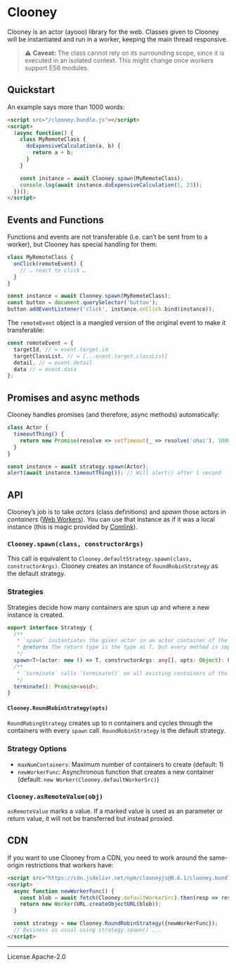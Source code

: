 # Clooney
Clooney is an actor (ayooo) library for the web. Classes given to Clooney will be instantiated and run in a worker, keeping the main thread responsive.

> ⚠️ **Caveat:** The class cannot rely on its surrounding scope, since it is executed in an isolated context. This might change once workers support ES6 modules.

## Quickstart
An example says more than 1000 words:

```html
<script src="/clooney.bundle.js"></script>
<script>
  (async function() {
    class MyRemoteClass {
      doExpensiveCalculation(a, b) {
        return a + b;
      }
    }

    const instance = await Clooney.spawn(MyRemoteClass);
    console.log(await instance.doExpensiveCalculation(5, 23));
  })();
</script>
```

## Events and Functions
Functions and events are not transferable (i.e. can’t be sent from to a worker), but Clooney has special handling for them:

```js
class MyRemoteClass {
  onClick(remoteEvent) {
    // … react to click …
  }
}

const instance = await Clooney.spawn(MyRemoteClass);
const button = document.querySelector('button');
button.addEventListener('click', instance.onClick.bind(instance));
```

The `remoteEvent` object is a mangled version of the original event to make it transferable:

```js
const remoteEvent = {
  targetId, // = event.target.id
  targetClassList, // = [...event.target.classList]
  detail, // = event.detail
  data // = event.data
};
```

## Promises and async methods
Clooney handles promises (and therefore, async methods) automatically:

```js
class Actor {
  timeoutThing() {
    return new Promise(resolve => setTimeout(_ => resolve('ohai'), 1000));
  }
}

const instance = await strategy.spawn(Actor);
alert(await instance.timeoutThing()); // Will alert() after 1 second
```

## API
Clooney’s job is to take _actors_ (class definitions) and _spawn_ those actors in _containers_ ([Web Workers][Web Worker]). You can use that instance as if it was a local instance (this is magic provided by [Comlink]).

### `Clooney.spawn(class, constructorArgs)`
This call is equivalent to `Clooney.defaultStrategy.spawn(class, constructorArgs)`. Clooney creates an instance of `RoundRobinStrategy` as the default strategy.

### Strategies
Strategies decide how many containers are spun up and where a new instance is created.

```typescript
export interface Strategy {
  /**
   * `spawn` instantiates the given actor in an actor container of the strategy’s choice.
   * @returns The return type is the type as T, but every method is implicitly async.
   */
  spawn<T>(actor: new () => T, constructorArgs: any[], opts: Object): Promise<T>;
  /**
   * `terminate` calls `terminate()` on all existing containers of the strategy.
   */
  terminate(): Promise<void>;
}
```

#### `Clooney.RoundRobinStrategy(opts)`
`RoundRobingStrategy` creates up to n containers and cycles through the containers with every `spawn` call. `RoundRobinStrategy` is the default strategy.

### Strategy Options

- `maxNumContainers`: Maximum number of containers to create (default: 1)
- `newWorkerFunc`: Asynchronous function that creates a new container (default: `new Worker(Clooney.defaultWorkerSrc)`)

### `Clooney.asRemoteValue(obj)`

`asRemoteValue` marks a value. If a marked value is used as an parameter or return value, it will not be transferred but instead proxied.

## CDN
If you want to use Clooney from a CDN, you need to work around the same-origin restrictions that workers have:

```html
<script src="https://cdn.jsdelivr.net/npm/clooneyjs@0.6.1/clooney.bundle.min.js"></script>
<script>
  async function newWorkerFunc() {
    const blob = await fetch(Clooney.defaultWorkerSrc).then(resp => resp.blob())
    return new Worker(URL.createObjectURL(blob));
  }

  const strategy = new Clooney.RoundRobinStrategy({newWorkerFunc});
  // Business as usual using strategy.spawn() ...
</script>
```

[Comlink]: https://github.com/GoogleChromeLabs/comlink
[Web Worker]: https://developer.mozilla.org/en-US/docs/Web/API/Web_Workers_API

---
License Apache-2.0
